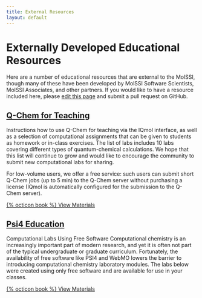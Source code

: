 ```yaml
---
title: External Resources
layout: default
---
```


# Externally Developed Educational Resources

Here are a number of educational resources that are external to the MolSSI, though many of these have been developed by MolSSI Software Scientists, MolSSI Associates, and other partners. If you would like to have a resource included here, please [edit this page](https://github.com/MolSSI-Education/molssi-education.github.io/blob/master/external-resources.md) and submit a pull request on GitHub.

## [Q-Chem for Teaching](http://www.q-chem.com/InstructionalMatls.html)

Instructions how to use Q-Chem for teaching via the IQmol interface, as well as a selection of computational assignments that can be given to students as homework or in-class exercises. The list of labs includes 10 labs covering different types of quantum-chemical calculations. We hope that this list will continue to grow and would like to encourage the community  to submit new computational labs for sharing.

For low-volume users, we offer a free service: such users can submit short Q-Chem jobs (up to 5 min) to the  Q-Chem server without purchasing a license (IQmol is automatically configured for the submission to the Q-Chem server).

[{% octicon book %} View Materials](http://www.q-chem.com/InstructionalMatls.html) 

## [Psi4 Education](https://admiring-tesla-08529a.netlify.app/posts/psi4education/)

Computational Labs Using Free Software Computational chemistry is an increasingly important part of modern research, and yet it is often not part of the typical undergraduate or graduate curriculum. Fortunately, the availability of free software like PSI4 and WebMO lowers the barrier to introducing computational chemistry laboratory modules. The labs below were created using only free software and are available for use in your classes. 

[{% octicon book %} View Materials](https://admiring-tesla-08529a.netlify.app/posts/psi4education/) 